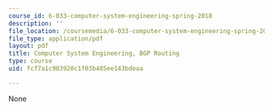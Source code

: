 ```yaml
---
course_id: 6-033-computer-system-engineering-spring-2018
description: ''
file_location: /coursemedia/6-033-computer-system-engineering-spring-2018/fcf7a1c903920c1f03b485ee143bdeaa_MIT6_033s18_bgp.pdf
file_type: application/pdf
layout: pdf
title: Computer System Engineering, BGP Routing
type: course
uid: fcf7a1c903920c1f03b485ee143bdeaa

---
```

None